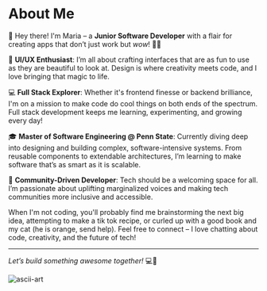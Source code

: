 # About Me
👋 Hey there! I'm Maria – a **Junior Software Developer** with a flair for creating apps that don’t just work but *wow*! 🌈✨

🎨 **UI/UX Enthusiast**: I’m all about crafting interfaces that are as fun to use as they are beautiful to look at. Design is where creativity meets code, and I love bringing that magic to life.

💻 **Full Stack Explorer**: Whether it's frontend finesse or backend brilliance, I'm on a mission to make code do cool things on both ends of the spectrum. Full stack development keeps me learning, experimenting, and growing every day!

🎓 **Master of Software Engineering @ Penn State**: Currently diving deep into designing and building complex, software-intensive systems. From reusable components to extendable architectures, I’m learning to make software that’s as smart as it is scalable.

🌱 **Community-Driven Developer**: Tech should be a welcoming space for all. I’m passionate about uplifting marginalized voices and making tech communities more inclusive and accessible.

When I'm not coding, you'll probably find me brainstorming the next big idea, attempting to make a tik tok recipe, or curled up with a good book and my cat (he is orange, send help). Feel free to connect – I love chatting about code, creativity, and the future of tech!

---

*Let’s build something awesome together!* 💻🌟

![ascii-art](https://github.com/user-attachments/assets/89922836-e742-489e-8921-05838b55131c)

